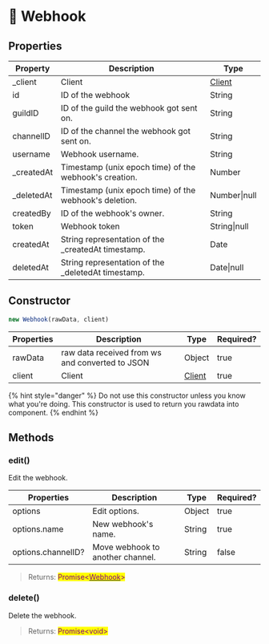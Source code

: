 # 💭 Webhook

## Properties

| Property    | Description                                            | Type                                         |
| ----------- | ------------------------------------------------------ | -------------------------------------------- |
| \_client    | Client                                                 | [Client](client.md) |
| id          | ID of the webhook                                      | String                                       |
| guildID     | ID of the guild the webhook got sent on.               | String                                       |
| channelID   | ID of the channel the webhook got sent on.             | String                                       |
| username    | Webhook username.                                      | String                                       |
| \_createdAt | Timestamp (unix epoch time) of the webhook's creation. | Number                                       |
| \_deletedAt | Timestamp (unix epoch time) of the webhook's deletion. | Number\|null                                 |
| createdBy   | ID of the webhook's owner.                             | String                                       |
| token       | Webhook token                                          | String\|null                                 |
| createdAt   | String representation of the \_createdAt timestamp.    | Date                                         |
| deletedAt   | String representation of the \_deletedAt timestamp.    | Date\|null                                   |

## Constructor

```javascript
new Webhook(rawData, client)
```

| Properties | Description                                     | Type                                         | Required? |
| ---------- | ----------------------------------------------- | -------------------------------------------- | --------- |
| rawData    | raw data received from ws and converted to JSON | Object                                       | true      |
| client     | Client                                          | [Client](client.md) | true      |

{% hint style="danger" %}
Do not use this constructor unless you know what you're doing. This constructor is used to return you rawdata into component.
{% endhint %}

## Methods

### edit()

Edit the webhook.

| Properties         | Description                      | Type   | Required? |
| ------------------ | -------------------------------- | ------ | --------- |
| options            | Edit options.                    | Object | true      |
| options.name       | New webhook's name.              | String | true      |
| options.channelID? | Move webhook to another channel. | String | false     |

> Returns: <mark style="color:purple;">Promise<</mark>[<mark style="color:purple;">Webhook</mark>](webhook.md)<mark style="color:purple;">></mark>

### delete()

Delete the webhook.

> Returns: <mark style="color:purple;">Promise\<void></mark>
